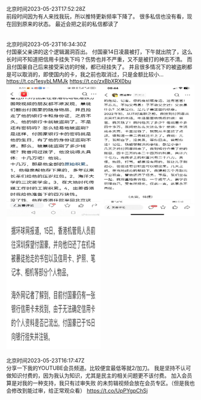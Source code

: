 北京时间2023-05-23T17:52:28Z<br>前段时间因为有人来找我玩，所以推特更新频率下降了。
很多私信也没有看，现在回到原来的状态。
最近会把之前的私信都读了<br><br><br>北京时间2023-05-23T16:34:30Z<br>付国豪父亲讲的这个逻辑漏洞百出。
付国豪14日凌晨被打，下午就出院了，这么长时间不知道把信用卡挂失下吗？伤势也并不严重，又不是被打的神志不清。
而且付国豪自己后来接受采访的时候，都已经挂失了。
并且很多情况下的被盗刷都是可以取消的，即使国内的卡，我之前也取消过，只是金额比较小… https://t.co/1esybLMMJk https://t.co/zxBbXRX0bu<br><img src='/temp/image/2023/u-Month-5/1660927170934448128_0.jpg' width='250' height='350'><img src='/temp/image/2023/u-Month-5/1660927170934448128_1.jpg' width='250' height='350'><img src='/temp/image/2023/u-Month-5/1660927170934448128_2.jpg' width='250' height='350'><br><br>北京时间2023-05-23T16:17:47Z<br>分享一下我的YOUTUBE会员频道。比较便宜最低等就2/加刀。
我是坚持不认可做知识付费的，因为我认为知识，尤其是民主的相关问题更不该付费。
加入会员算是对我的一种支持，我只有过审失败
的未剪辑视频会放在会员专区。（但是我也会修改到能过审，给正常观众看）
https://t.co/UpPYgpChSj<br><br><br>